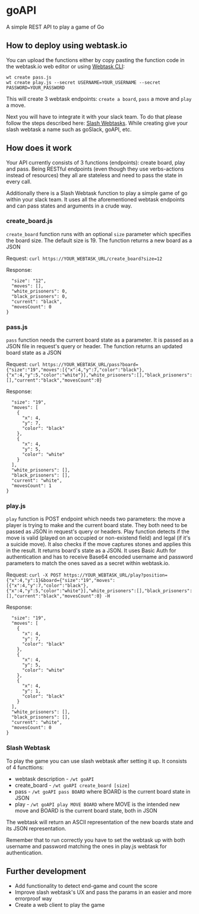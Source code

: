 # goAPI

A simple REST API to play a game of Go

## How to deploy using webtask.io

You can upload the functions either by copy pasting the function code in the webtask.io web editor or using [Webtask CLI](https://webtask.io/cli "Webtask CLI"):

```wt create create-board.js
wt create pass.js
wt create play.js --secret USERNAME=YOUR_USERNAME --secret PASSWORD=YOUR_PASSWORD
```

This will create 3 webtask endpoints: `create a board`, `pass` a move and `play` a move.

Next you will have to integrate it with your slack team. To do that please follow the steps described here: [Slash Webtasks](https://webtask.io/slack "Slash Webtasks").
While creating give your slash webtask a name such as goSlack, goAPI, etc.

## How does it work

Your API currently consists of 3 functions (endpoints): create board, play and pass. Being RESTful endpoints (even though they use verbs-actions instead of resources) they all are stateless and need to pass the state in every call.

Additionally there is a Slash Webtask function to play a simple game of go within your slack team. It uses all the aforementioned webtask endpoints and can pass states and arguments in a crude way.

### create_board.js

`create_board` function runs with an optional `size` parameter which specifies the board size. The default size is 19. The function returns a new board as a JSON

Request:
`curl https://YOUR_WEBTASK_URL/create_board?size=12`

Response:
```{
  "size": "12",
  "moves": [],
  "white_prisoners": 0,
  "black_prisoners": 0,
  "current": "black",
  "movesCount": 0
}
```

### pass.js

`pass` function needs the current board state as a parameter. It is passed as a JSON file in request's query or header. The function returns an updated board state as a JSON

Request:
`curl https://YOUR_WEBTASK_URL/pass?board={"size":"19","moves":[{"x":4,"y":7,"color":"black"},{"x":4,"y":5,"color":"white"}],"white_prisoners":[],"black_prisoners":[],"current":"black","movesCount":0}`

Response:
```{
  "size": "19",
  "moves": [
    {
      "x": 4,
      "y": 7,
      "color": "black"
    },
    {
      "x": 4,
      "y": 5,
      "color": "white"
    }
  ],
  "white_prisoners": [],
  "black_prisoners": [],
  "current": "white",
  "movesCount": 1
}
```

### play.js

`play` function is POST endpoint which needs two parameters: the move a player is trying to make and the current board state. They both need to be passed as JSON in request's query or headers. Play function detects if the move is valid (played on an occupied or non-existend field) and legal (if it's a suicide move). It also checks if the move captures stones and applies this in the result. It returns board's state as a JSON. It uses Basic Auth for authentication and has to receive Base64 encoded username and password parameters to match the ones saved as a secret within webtask.io.

Request:
`curl -X POST https://YOUR_WEBTASK_URL/play?position={"x":4,"y":1}&board={"size":"19","moves":[{"x":4,"y":7,"color":"black"},{"x":4,"y":5,"color":"white"}],"white_prisoners":[],"black_prisoners":[],"current":"black","movesCount":0} -H`

Response:
```{
  "size": "19",
  "moves": [
    {
      "x": 4,
      "y": 7,
      "color": "black"
    },
    {
      "x": 4,
      "y": 5,
      "color": "white"
    },
    {
      "x": 4,
      "y": 1,
      "color": "black"
    }
  ],
  "white_prisoners": [],
  "black_prisoners": [],
  "current": "white",
  "movesCount": 0
}
```

### Slash Webtask

To play the game you can use slash webtask after setting it up. It consists of 4 functtions:

- webtask description - `/wt goAPI`
- create_board - `/wt goAPI create_board [size]`
- pass - `/wt goAPI pass BOARD` where BOARD is the current board state in JSON
- play - `/wt goAPI play MOVE BOARD` where MOVE is the intended new move and BOARD is the current board state, both in JSON

The webtask will return an ASCII representation of the new boards state and its JSON representation. 

Remember that to run correctly you have to set the webtask up with both username and password matching the ones in play.js webtask for authentication.

## Further development

- Add functionality to detect end-game and count the score
- Improve slash webtask's UX and pass the params in an easier and more errorproof way
- Create a web client to play the game
